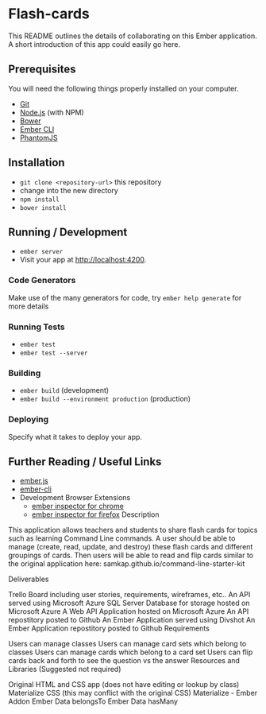 # Flash-cards

This README outlines the details of collaborating on this Ember application.
A short introduction of this app could easily go here.

## Prerequisites

You will need the following things properly installed on your computer.

* [Git](http://git-scm.com/)
* [Node.js](http://nodejs.org/) (with NPM)
* [Bower](http://bower.io/)
* [Ember CLI](http://www.ember-cli.com/)
* [PhantomJS](http://phantomjs.org/)

## Installation

* `git clone <repository-url>` this repository
* change into the new directory
* `npm install`
* `bower install`

## Running / Development

* `ember server`
* Visit your app at [http://localhost:4200](http://localhost:4200).

### Code Generators

Make use of the many generators for code, try `ember help generate` for more details

### Running Tests

* `ember test`
* `ember test --server`

### Building

* `ember build` (development)
* `ember build --environment production` (production)

### Deploying

Specify what it takes to deploy your app.

## Further Reading / Useful Links

* [ember.js](http://emberjs.com/)
* [ember-cli](http://www.ember-cli.com/)
* Development Browser Extensions
  * [ember inspector for chrome](https://chrome.google.com/webstore/detail/ember-inspector/bmdblncegkenkacieihfhpjfppoconhi)
  * [ember inspector for firefox](https://addons.mozilla.org/en-US/firefox/addon/ember-inspector/)
Description

This application allows teachers and students to share flash cards for topics such as learning Command Line commands. A user should be able to manage (create, read, update, and destroy) these flash cards and different groupings of cards. Then users will be able to read and flip cards similar to the original application here: samkap.github.io/command-line-starter-kit

Deliverables

Trello Board including user stories, requirements, wireframes, etc..
An API served using Microsoft Azure
SQL Server Database for storage hosted on Microsoft Azure
A Web API Application hosted on Microsoft Azure
An API repostitory posted to Github
An Ember Application served using Divshot
An Ember Application repostitory posted to Github
Requirements

Users can manage classes
Users can manage card sets which belong to classes
Users can manage cards which belong to a card set
Users can flip cards back and forth to see the question vs the answer
Resources and Libraries (Suggested not required)

Original HTML and CSS app (does not have editing or lookup by class)
Materialize CSS (this may conflict with the original CSS)
Materialize - Ember Addon
Ember Data belongsTo
Ember Data hasMany
